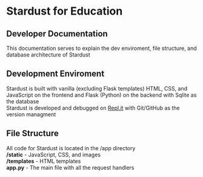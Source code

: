 # Stardust for Education
## Developer Documentation

This documentation serves to explain the dev enviroment, file structure, and database architecture of Stardust
## Development Enviroment

Stardust is built with vanilla (excluding Flask templates) HTML, CSS, and JavaScript on the frontend and Flask (Python) on the backend with Sqlite as the database<br>
Stardust is developed and debugged on [Repl.it](https://repl.it) with Git/GitHub as the version managment
## File Structure

All code for Stardust is located in the /app directory<br>
**/static** - JavaScript, CSS, and images<br>
**/templates** - HTML templates<br>
**app.py** - The main file with all the request handlers